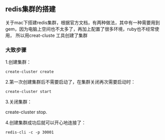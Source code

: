 ## redis集群的搭建
关于mac下搭建redis集群，根据官方文档，有两种做法，其中有一种需要用到gem，因为电脑上空间也不太多了，再加上配置了很多环境，ruby也不经常使用，
所以用creat-cluste 工具创建了集群
### 大致步骤
1.创建集群：


`create-cluster create`


2.第一次创建集群后不需要启动了，在集群关闭再次需要启动时：


`create-cluster start`


3.关闭集群：


create-cluster stop.


4.创建集群成功后就可以开心地连接了：


`redis-cli -c -p 30001`
